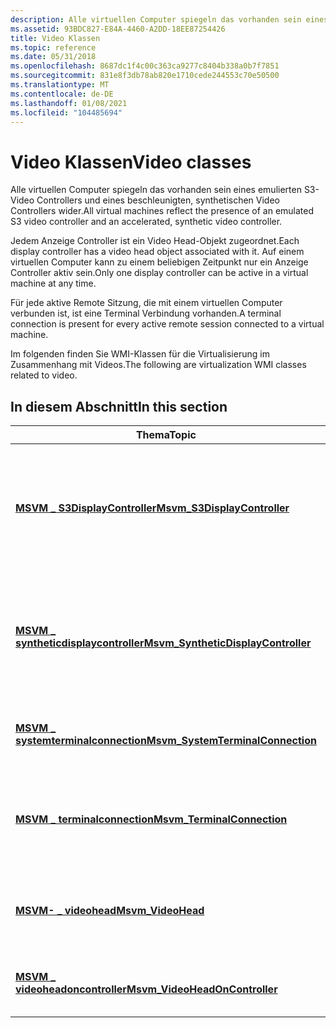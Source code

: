 ```yaml
---
description: Alle virtuellen Computer spiegeln das vorhanden sein eines emulierten S3-Video Controllers und eines beschleunigten, synthetischen Video Controllers wider.
ms.assetid: 93BDC827-E84A-4460-A2DD-18EE87254426
title: Video Klassen
ms.topic: reference
ms.date: 05/31/2018
ms.openlocfilehash: 8687dc1f4c00c363ca9277c8404b338a0b7f7851
ms.sourcegitcommit: 831e8f3db78ab820e1710cede244553c70e50500
ms.translationtype: MT
ms.contentlocale: de-DE
ms.lasthandoff: 01/08/2021
ms.locfileid: "104485694"
---
```

# <a name="video-classes"></a><span data-ttu-id="72744-103">Video Klassen</span><span class="sxs-lookup"><span data-stu-id="72744-103">Video classes</span></span>

<span data-ttu-id="72744-104">Alle virtuellen Computer spiegeln das vorhanden sein eines emulierten S3-Video Controllers und eines beschleunigten, synthetischen Video Controllers wider.</span><span class="sxs-lookup"><span data-stu-id="72744-104">All virtual machines reflect the presence of an emulated S3 video controller and an accelerated, synthetic video controller.</span></span>

<span data-ttu-id="72744-105">Jedem Anzeige Controller ist ein Video Head-Objekt zugeordnet.</span><span class="sxs-lookup"><span data-stu-id="72744-105">Each display controller has a video head object associated with it.</span></span> <span data-ttu-id="72744-106">Auf einem virtuellen Computer kann zu einem beliebigen Zeitpunkt nur ein Anzeige Controller aktiv sein.</span><span class="sxs-lookup"><span data-stu-id="72744-106">Only one display controller can be active in a virtual machine at any time.</span></span>

<span data-ttu-id="72744-107">Für jede aktive Remote Sitzung, die mit einem virtuellen Computer verbunden ist, ist eine Terminal Verbindung vorhanden.</span><span class="sxs-lookup"><span data-stu-id="72744-107">A terminal connection is present for every active remote session connected to a virtual machine.</span></span>

<span data-ttu-id="72744-108">Im folgenden finden Sie WMI-Klassen für die Virtualisierung im Zusammenhang mit Videos.</span><span class="sxs-lookup"><span data-stu-id="72744-108">The following are virtualization WMI classes related to video.</span></span>

## <a name="in-this-section"></a><span data-ttu-id="72744-109">In diesem Abschnitt</span><span class="sxs-lookup"><span data-stu-id="72744-109">In this section</span></span>



| <span data-ttu-id="72744-110">Thema</span><span class="sxs-lookup"><span data-stu-id="72744-110">Topic</span></span>                                                                                  | <span data-ttu-id="72744-111">BESCHREIBUNG</span><span class="sxs-lookup"><span data-stu-id="72744-111">Description</span></span>                                                                                                                |
|----------------------------------------------------------------------------------------|----------------------------------------------------------------------------------------------------------------------------|
| [<span data-ttu-id="72744-112">**MSVM \_ S3DisplayController**</span><span class="sxs-lookup"><span data-stu-id="72744-112">**Msvm\_S3DisplayController**</span></span>](msvm-s3displaycontroller.md)<br/>               | <span data-ttu-id="72744-113">Stellt den Zustand des emulierten S3-Controllers dar, der in jeder Konfiguration der virtuellen Maschine vorhanden ist.</span><span class="sxs-lookup"><span data-stu-id="72744-113">Represents the state of the emulated S3 controller that is present in each virtual machine configuration.</span></span><br/>       |
| [<span data-ttu-id="72744-114">**MSVM \_ syntheticdisplaycontroller**</span><span class="sxs-lookup"><span data-stu-id="72744-114">**Msvm\_SyntheticDisplayController**</span></span>](msvm-syntheticdisplaycontroller.md)<br/> | <span data-ttu-id="72744-115">Stellt den Status des synthetischen Anzeige Controllers dar, der in jeder Konfiguration der virtuellen Maschine vorhanden ist.</span><span class="sxs-lookup"><span data-stu-id="72744-115">Represents the state of the synthetic display controller that is present in each virtual machine configuration.</span></span><br/> |
| [<span data-ttu-id="72744-116">**MSVM \_ systemterminalconnection**</span><span class="sxs-lookup"><span data-stu-id="72744-116">**Msvm\_SystemTerminalConnection**</span></span>](msvm-systemterminalconnection.md)<br/>     | <span data-ttu-id="72744-117">Ordnet eine virtuelle Maschine einer Terminal Verbindung zu.</span><span class="sxs-lookup"><span data-stu-id="72744-117">Associates a virtual machine with a terminal connection.</span></span><br/>                                                        |
| [<span data-ttu-id="72744-118">**MSVM \_ terminalconnection**</span><span class="sxs-lookup"><span data-stu-id="72744-118">**Msvm\_TerminalConnection**</span></span>](msvm-terminalconnection.md)<br/>                 | <span data-ttu-id="72744-119">Gibt den Status einer aktiven Remote Sitzung an, die mit einer virtuellen Maschine interagiert.</span><span class="sxs-lookup"><span data-stu-id="72744-119">Indicates the state of an active remote session interacting with a virtual machine.</span></span><br/>                             |
| [<span data-ttu-id="72744-120">**MSVM- \_ videohead**</span><span class="sxs-lookup"><span data-stu-id="72744-120">**Msvm\_VideoHead**</span></span>](msvm-videohead.md)<br/>                                   | <span data-ttu-id="72744-121">Beschreibt die primäre Zeichen Oberfläche auf einem Anzeige Controller.</span><span class="sxs-lookup"><span data-stu-id="72744-121">Describes the primary drawing surface on a display controller.</span></span><br/>                                                  |
| [<span data-ttu-id="72744-122">**MSVM \_ videoheadoncontroller**</span><span class="sxs-lookup"><span data-stu-id="72744-122">**Msvm\_VideoHeadOnController**</span></span>](msvm-videoheadoncontroller.md)<br/>           | <span data-ttu-id="72744-123">Ordnet einen Video Kopf dem Videocontroller zu, der ihn enthält.</span><span class="sxs-lookup"><span data-stu-id="72744-123">Associates a video head with the video controller that includes it.</span></span><br/>                                             |



 

 

 




